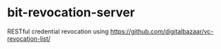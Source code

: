 # bit-revocation-server
RESTful credential revocation using https://github.com/digitalbazaar/vc-revocation-list/
